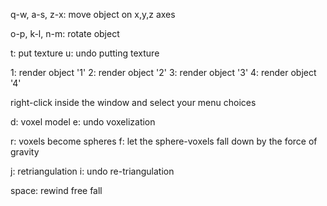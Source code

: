 q-w, a-s, z-x: move object on x,y,z axes

o-p, k-l, n-m: rotate object 

t: put texture
u: undo putting texture

1: render object '1' 
2: render object '2'
3: render object '3'
4: render object '4'

right-click inside the window and select your menu choices

d: voxel model
e: undo voxelization

r: voxels become spheres
f: let the sphere-voxels fall down by the force of gravity

j: retriangulation
i: undo re-triangulation

space: rewind free fall
